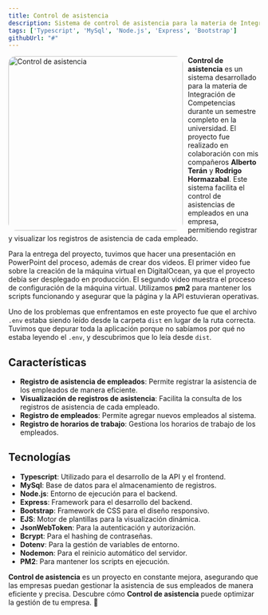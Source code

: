 ```yaml
---
title: Control de asistencia
description: Sistema de control de asistencia para la materia de Integración de Competencias
tags: ['Typescript', 'MySql', 'Node.js', 'Express', 'Bootstrap']
githubUrl: "#"
---
```


<p>
<img src="/img/projects/control-asistencia.webp" alt="Control de asistencia" width="350" style="border-radius: 15px; float:left; margin-right: 10px;">
</p>

**Control de asistencia** es un sistema desarrollado para la materia de Integración de Competencias durante un semestre completo en la universidad. El proyecto fue realizado en colaboración con mis compañeros **Alberto Terán** y **Rodrigo Hormazabal**. Este sistema facilita el control de asistencias de empleados en una empresa, permitiendo registrar y visualizar los registros de asistencia de cada empleado.

Para la entrega del proyecto, tuvimos que hacer una presentación en PowerPoint del proceso, además de crear dos videos. El primer video fue sobre la creación de la máquina virtual en DigitalOcean, ya que el proyecto debía ser desplegado en producción. El segundo video muestra el proceso de configuración de la máquina virtual. Utilizamos **pm2** para mantener los scripts funcionando y asegurar que la página y la API estuvieran operativas.

Uno de los problemas que enfrentamos en este proyecto fue que el archivo `.env` estaba siendo leído desde la carpeta `dist` en lugar de la ruta correcta. Tuvimos que depurar toda la aplicación porque no sabíamos por qué no estaba leyendo el `.env`, y descubrimos que lo leía desde `dist`.

## Características
- **Registro de asistencia de empleados**: Permite registrar la asistencia de los empleados de manera eficiente.
- **Visualización de registros de asistencia**: Facilita la consulta de los registros de asistencia de cada empleado.
- **Registro de empleados**: Permite agregar nuevos empleados al sistema.
- **Registro de horarios de trabajo**: Gestiona los horarios de trabajo de los empleados.

## Tecnologías
- **Typescript**: Utilizado para el desarrollo de la API y el frontend.
- **MySql**: Base de datos para el almacenamiento de registros.
- **Node.js**: Entorno de ejecución para el backend.
- **Express**: Framework para el desarrollo del backend.
- **Bootstrap**: Framework de CSS para el diseño responsivo.
- **EJS**: Motor de plantillas para la visualización dinámica.
- **JsonWebToken**: Para la autenticación y autorización.
- **Bcrypt**: Para el hashing de contraseñas.
- **Dotenv**: Para la gestión de variables de entorno.
- **Nodemon**: Para el reinicio automático del servidor.
- **PM2**: Para mantener los scripts en ejecución.

**Control de asistencia** es un proyecto en constante mejora, asegurando que las empresas puedan gestionar la asistencia de sus empleados de manera eficiente y precisa. Descubre cómo **Control de asistencia** puede optimizar la gestión de tu empresa. 🌟
